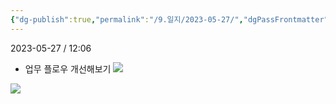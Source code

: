 ```yaml
---
{"dg-publish":true,"permalink":"/9.일지/2023-05-27/","dgPassFrontmatter":true}
---
```



2023-05-27 / 12:06 


- 업무 플로우 개선해보기
![](https://i.imgur.com/JF1I22W.png)

![](https://i.imgur.com/U61SpnM.png)
